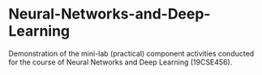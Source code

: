 # Neural-Networks-and-Deep-Learning
Demonstration of the mini-lab (practical) component activities conducted for the course of Neural Networks and Deep Learning (19CSE456).
